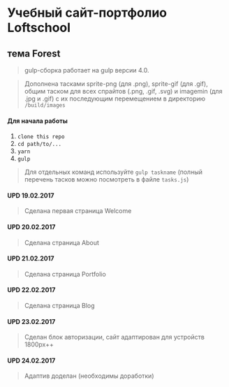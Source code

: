 # Учебный сайт-портфолио Loftschool
## тема Forest

> gulp-сборка работает на gulp версии 4.0. 

> Дополнена тасками sprite-png (для .png), sprite-gif (для .gif), общим таском для всех спрайтов (.png, .gif, .svg) и imagemin (для .jpg и .gif) с их последующим перемещением в директорию ```/build/images```

#### Для начала работы

1. ```clone this repo```
2. ```cd path/to/...```
3. ```yarn```
4. ```gulp```

> Для отдельных команд используйте ```gulp taskname``` (полный перечень тасков можно посмотреть в файле ```tasks.js```)

#### UPD 19.02.2017

> Сделана первая страница Welcome

#### UPD 20.02.2017

> Сделана страница About

#### UPD 21.02.2017

> Сделана страница Portfolio

#### UPD 22.02.2017

> Сделана страница Blog

#### UPD 23.02.2017

> Сделан блок авторизации, сайт адаптирован для устройств 1800px++

#### UPD 24.02.2017

> Адаптив доделан (необходимы доработки)